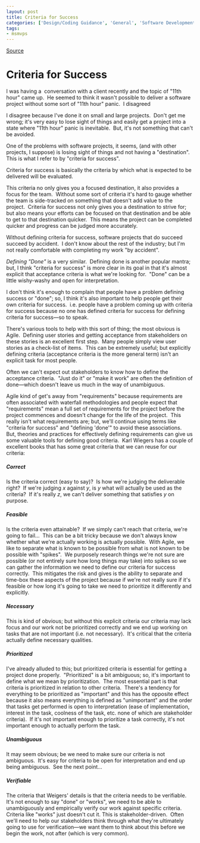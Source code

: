 ```yaml
---
layout: post
title: Criteria for Success
categories: ['Design/Coding Guidance', 'General', 'Software Development', 'Software Development Guidance', 'Visual Studio 2010 Best Practices']
tags:
- msmvps
---
```

[Source](http://blogs.msmvps.com/peterritchie/2011/05/07/criteria-for-success/ "Permalink to Criteria for Success")

# Criteria for Success

I was having a  conversation with a client recently and the topic of "11th hour" came up.  He seemed to think it wasn't possible to deliver a software project without some sort of "11th hour" panic.  I disagreed

I disagree because I've done it on small and large projects.  Don't get me wrong; it's very easy to lose sight of things and easily get a project into a state where "11th hour" panic is inevitable.  But, it's not something that can't be avoided.

One of the problems with software projects, it seems, (and with other projects, I suppose) is losing sight of things and not having a "destination".  This is what I refer to by "criteria for success".

Criteria for success is basically the criteria by which what is expected to be delivered will be evaluated.

This criteria no only gives you a focused destination, it also provides a focus for the team.  Without some sort of criteria it's hard to gauge whether the team is side-tracked on something that doesn't add value to the project.  Criteria for success not only gives you a destination to strive for; but also means your efforts can be focused on that destination and be able to get to that destination quicker.  This means the project can be completed quicker and progress can be judged more accurately.

Without defining criteria for success, software projects that do succeed succeed by accident.  I don't know about the rest of the industry; but I'm not really comfortable with completing my work "by accident".

_Defining "Done"_ is a very similar.  Defining done is another popular mantra; but, I think "criteria for success" is more clear in its goal in that it's almost explicit that acceptance criteria is what we're looking for.  "Done" can be a little wishy-washy and open for interpretation.

I don't think it's enough to complain that people have a problem defining success or "done"; so, I think it's also important to help people get their own criteria for success.  i.e. people have a problem coming up with criteria for success because no one has defined criteria for success for defining criteria for success—so to speak.

There's various tools to help with this sort of thing; the most obvious is Agile.  Defining user stories and getting acceptance from stakeholders on these stories is an excellent first step.  Many people simply view user stories as a check-list of items.  This can be extremely useful; but explicitly defining criteria (acceptance criteria is the more general term) isn't an explicit task for most people.

Often we can't expect out stakeholders to know how to define the acceptance criteria.  "Just do it" or "make it work" are often the definition of done—which doesn't leave us much in the way of unambiguous. 

Agile kind of get's away from "requirements" because requirements are often associated with waterfall methodologies and people expect that "requirements" mean a full set of requirements for the project before the project commences and doesn't change for the life of the project.  This really isn't what requirements are; but, we'll continue using terms like "criteria for success" and "defining 'done'" to avoid these associations.  But, theories and practices for effectively defining requirements can give us some valuable tools for defining good criteria.  Karl Wiegers has a couple of excellent books that has some great criteria that we can reuse for our criteria:

##### Correct

Is the criteria correct (easy to say)?  Is how we're judging the deliverable right?  If we're judging _x_ against _y_, is _y_ what will actually be used as the criteria?  If it's really _z_, we can't deliver something that satisfies _y_ on purpose.

##### Feasible

Is the criteria even attainable?  If we simply can't reach that criteria, we're going to fail…  This can be a bit tricky because we don't always know whether what we're actually working is actually possible.  With Agile, we like to separate what is known to be possible from what is not known to be possible with "spikes".  We purposely research things we're not sure are possible (or not entirely sure how long things may take) into spikes so we can gather the information we need to define our criteria for success correctly.  This mitigates the risk and gives is the ability to separate and time-box these aspects of the project because if we're not really sure if it's feasible or how long it's going to take we need to prioritize it differently and explicitly.

##### Necessary

This is kind of obvious; but without this explicit criteria our criteria may lack focus and our work not be prioritized correctly and we end up working on tasks that are not important (i.e. not necessary).  It's critical that the criteria actually define necessary qualities.

##### Prioritized

I've already alluded to this; but prioritized criteria is essential for getting a project done properly.  "Prioritized" is a bit ambiguous; so, it's important to define what we mean by prioritization.  The most essential part is that criteria is prioritized in relation to other criteria.  There's a tendency for everything to be prioritized as "important" and this has the opposite effect because it also means everything is defined as "unimportant" and the order that tasks get performed is open to interpretation (ease of implementation, interest in the task, coolness of the task, etc. none of which are stakeholder criteria).  If it's not important enough to prioritize a task correctly, it's not important enough to actually perform the task.

##### Unambiguous

It may seem obvious; be we need to make sure our criteria is not ambiguous.  It's easy for criteria to be open for interpretation and end up being ambiguous.  See the next point…

##### Verifiable

The criteria that Weigers' details is that the criteria needs to be verifiable.  It's not enough to say "done" or "works", we need to be able to unambiguously and empirically verify our work against specific criteria.  Criteria like "works" just doesn't cut it. This is stakeholder-driven.  Often we'll need to help our stakeholders think through what they're ultimately going to use for verification—we want them to think about this before we begin the work, not after (which is very common).

